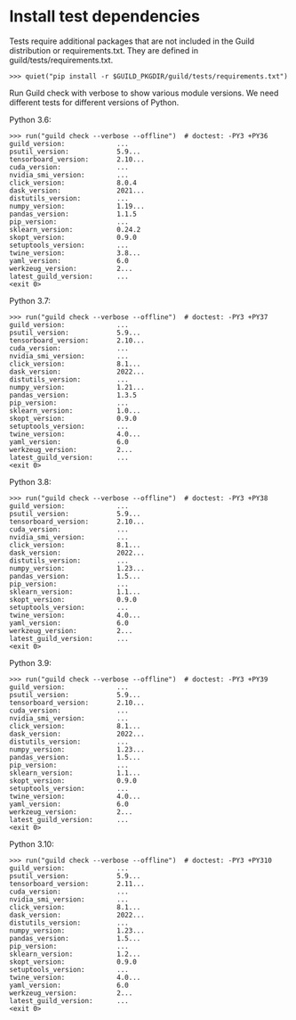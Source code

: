 # Install test dependencies

Tests require additional packages that are not included in the Guild
distribution or requirements.txt. They are defined in
guild/tests/requirements.txt.

    >>> quiet("pip install -r $GUILD_PKGDIR/guild/tests/requirements.txt")

Run Guild check with verbose to show various module versions. We need
different tests for different versions of Python.

Python 3.6:

    >>> run("guild check --verbose --offline")  # doctest: -PY3 +PY36
    guild_version:             ...
    psutil_version:            5.9...
    tensorboard_version:       2.10...
    cuda_version:              ...
    nvidia_smi_version:        ...
    click_version:             8.0.4
    dask_version:              2021...
    distutils_version:         ...
    numpy_version:             1.19...
    pandas_version:            1.1.5
    pip_version:               ...
    sklearn_version:           0.24.2
    skopt_version:             0.9.0
    setuptools_version:        ...
    twine_version:             3.8...
    yaml_version:              6.0
    werkzeug_version:          2...
    latest_guild_version:      ...
    <exit 0>

Python 3.7:

    >>> run("guild check --verbose --offline")  # doctest: -PY3 +PY37
    guild_version:             ...
    psutil_version:            5.9...
    tensorboard_version:       2.10...
    cuda_version:              ...
    nvidia_smi_version:        ...
    click_version:             8.1...
    dask_version:              2022...
    distutils_version:         ...
    numpy_version:             1.21...
    pandas_version:            1.3.5
    pip_version:               ...
    sklearn_version:           1.0...
    skopt_version:             0.9.0
    setuptools_version:        ...
    twine_version:             4.0...
    yaml_version:              6.0
    werkzeug_version:          2...
    latest_guild_version:      ...
    <exit 0>

Python 3.8:

    >>> run("guild check --verbose --offline")  # doctest: -PY3 +PY38
    guild_version:             ...
    psutil_version:            5.9...
    tensorboard_version:       2.10...
    cuda_version:              ...
    nvidia_smi_version:        ...
    click_version:             8.1...
    dask_version:              2022...
    distutils_version:         ...
    numpy_version:             1.23...
    pandas_version:            1.5...
    pip_version:               ...
    sklearn_version:           1.1...
    skopt_version:             0.9.0
    setuptools_version:        ...
    twine_version:             4.0...
    yaml_version:              6.0
    werkzeug_version:          2...
    latest_guild_version:      ...
    <exit 0>

Python 3.9:

    >>> run("guild check --verbose --offline")  # doctest: -PY3 +PY39
    guild_version:             ...
    psutil_version:            5.9...
    tensorboard_version:       2.10...
    cuda_version:              ...
    nvidia_smi_version:        ...
    click_version:             8.1...
    dask_version:              2022...
    distutils_version:         ...
    numpy_version:             1.23...
    pandas_version:            1.5...
    pip_version:               ...
    sklearn_version:           1.1...
    skopt_version:             0.9.0
    setuptools_version:        ...
    twine_version:             4.0...
    yaml_version:              6.0
    werkzeug_version:          2...
    latest_guild_version:      ...
    <exit 0>

Python 3.10:

    >>> run("guild check --verbose --offline")  # doctest: -PY3 +PY310
    guild_version:             ...
    psutil_version:            5.9...
    tensorboard_version:       2.11...
    cuda_version:              ...
    nvidia_smi_version:        ...
    click_version:             8.1...
    dask_version:              2022...
    distutils_version:         ...
    numpy_version:             1.23...
    pandas_version:            1.5...
    pip_version:               ...
    sklearn_version:           1.2...
    skopt_version:             0.9.0
    setuptools_version:        ...
    twine_version:             4.0...
    yaml_version:              6.0
    werkzeug_version:          2...
    latest_guild_version:      ...
    <exit 0>
